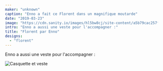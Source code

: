 ```yaml
---
maker: "unknown"
caption: "Enno a fait ce Florent dans un magnifique moutarde"
date: "2019-03-23"
image: "https://cdn.sanity.io/images/hl5bw8cj/site-content/a5b79cac257f7193ffd73aaea0c5a3834d4fd668-1080x1080.jpg"
intro: "Enno a aussi une veste pour l'accompagner :"
title: "Florent par Enno"
designs:
  - "florent"
---
```


Enno a aussi une veste pour l'accompagner :

![Casquette et veste](https://posts.freesewing.org/uploads/florent_by_enno_2_c5ac858005.jpg "Casquette et veste")
